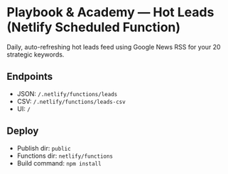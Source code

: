 # Playbook & Academy — Hot Leads (Netlify Scheduled Function)

Daily, auto-refreshing hot leads feed using Google News RSS for your 20 strategic keywords.

## Endpoints
- JSON: `/.netlify/functions/leads`
- CSV:  `/.netlify/functions/leads-csv`
- UI:   `/`

## Deploy
- Publish dir: `public`
- Functions dir: `netlify/functions`
- Build command: `npm install`
